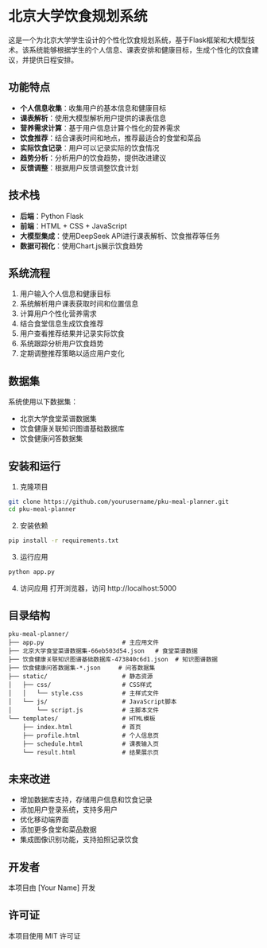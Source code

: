 # 北京大学饮食规划系统

这是一个为北京大学学生设计的个性化饮食规划系统，基于Flask框架和大模型技术。该系统能够根据学生的个人信息、课表安排和健康目标，生成个性化的饮食建议，并提供日程安排。

## 功能特点

- **个人信息收集**：收集用户的基本信息和健康目标
- **课表解析**：使用大模型解析用户提供的课表信息
- **营养需求计算**：基于用户信息计算个性化的营养需求
- **饮食推荐**：结合课表时间和地点，推荐最适合的食堂和菜品
- **实际饮食记录**：用户可以记录实际的饮食情况
- **趋势分析**：分析用户的饮食趋势，提供改进建议
- **反馈调整**：根据用户反馈调整饮食计划

## 技术栈

- **后端**：Python Flask
- **前端**：HTML + CSS + JavaScript
- **大模型集成**：使用DeepSeek API进行课表解析、饮食推荐等任务
- **数据可视化**：使用Chart.js展示饮食趋势

## 系统流程

1. 用户输入个人信息和健康目标
2. 系统解析用户课表获取时间和位置信息
3. 计算用户个性化营养需求
4. 结合食堂信息生成饮食推荐
5. 用户查看推荐结果并记录实际饮食
6. 系统跟踪分析用户饮食趋势
7. 定期调整推荐策略以适应用户变化

## 数据集

系统使用以下数据集：
- 北京大学食堂菜谱数据集
- 饮食健康关联知识图谱基础数据库
- 饮食健康问答数据集

## 安装和运行

1. 克隆项目
```bash
git clone https://github.com/yourusername/pku-meal-planner.git
cd pku-meal-planner
```

2. 安装依赖
```bash
pip install -r requirements.txt
```

3. 运行应用
```bash
python app.py
```

4. 访问应用
打开浏览器，访问 http://localhost:5000

## 目录结构

```
pku-meal-planner/
├── app.py                      # 主应用文件
├── 北京大学食堂菜谱数据集-66eb503d54.json   # 食堂菜谱数据
├── 饮食健康关联知识图谱基础数据库-473840c6d1.json  # 知识图谱数据
├── 饮食健康问答数据集-*.json     # 问答数据集
├── static/                     # 静态资源
│   ├── css/                    # CSS样式
│   │   └── style.css           # 主样式文件
│   └── js/                     # JavaScript脚本
│       └── script.js           # 主脚本文件
└── templates/                  # HTML模板
    ├── index.html              # 首页
    ├── profile.html            # 个人信息页
    ├── schedule.html           # 课表输入页
    └── result.html             # 结果展示页
```

## 未来改进

- 增加数据库支持，存储用户信息和饮食记录
- 添加用户登录系统，支持多用户
- 优化移动端界面
- 添加更多食堂和菜品数据
- 集成图像识别功能，支持拍照记录饮食

## 开发者

本项目由 [Your Name] 开发

## 许可证

本项目使用 MIT 许可证